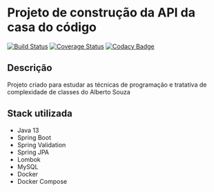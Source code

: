 # Projeto de construção da API da casa do código
[![Build Status](https://travis-ci.com/viniciusufop/vfs-api-cdc.svg?branch=master)](https://travis-ci.com/github/viniciusufop/vfs-api-cdc)
[![Coverage Status](https://coveralls.io/repos/github/viniciusufop/vfs-api-cdc/badge.png?branch=master)](https://coveralls.io/github/viniciusufop/vfs-api-cdc?branch=master)
[![Codacy Badge](https://api.codacy.com/project/badge/Grade/e1207dfa12fb4e6aaac6adb000de1ad7)](https://app.codacy.com/manual/viniciusufop/vfs-api-cdc?utm_source=github.com&utm_medium=referral&utm_content=viniciusufop/vfs-api-cdc&utm_campaign=Badge_Grade_Dashboard)

## Descrição
Projeto criado para estudar as técnicas de programação e tratativa de complexidade de classes do Alberto Souza

## Stack utilizada

* Java 13
* Spring Boot
* Spring Validation
* Spring JPA
* Lombok
* MySQL
* Docker
* Docker Compose
 
